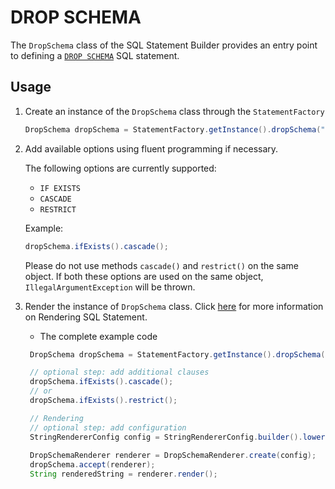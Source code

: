 # DROP SCHEMA

The `DropSchema` class of the SQL Statement Builder provides an entry point to defining a [`DROP SCHEMA`](https://docs.exasol.com/sql/drop_schema.htm) SQL statement.

## Usage

1. Create an instance of the `DropSchema` class through the `StatementFactory`

   ```java
   DropSchema dropSchema = StatementFactory.getInstance().dropSchema("schemaName");
   ```

2. Add available options using fluent programming if necessary.

    The following options are currently supported:
    
    - `IF EXISTS`
    - `CASCADE`
    - `RESTRICT`
    
    Example:

    ```java
    dropSchema.ifExists().cascade();
    ```
    Please do not use methods `cascade()` and `restrict()` on the same object. If both these options are used on the same object, `IllegalArgumentException` will be thrown.

3. Render the instance of `DropSchema` class. Click [here](../rendering.md) for more information on Rendering SQL Statement.

   - The complete example code

    ```java
     DropSchema dropSchema = StatementFactory.getInstance().dropSchema("schemaName");

     // optional step: add additional clauses
     dropSchema.ifExists().cascade();
     // or
     dropSchema.ifExists().restrict();
   
     // Rendering
     // optional step: add configuration
     StringRendererConfig config = StringRendererConfig.builder().lowerCase(true).build();
  
     DropSchemaRenderer renderer = DropSchemaRenderer.create(config);
     dropSchema.accept(renderer);
     String renderedString = renderer.render();
     ```